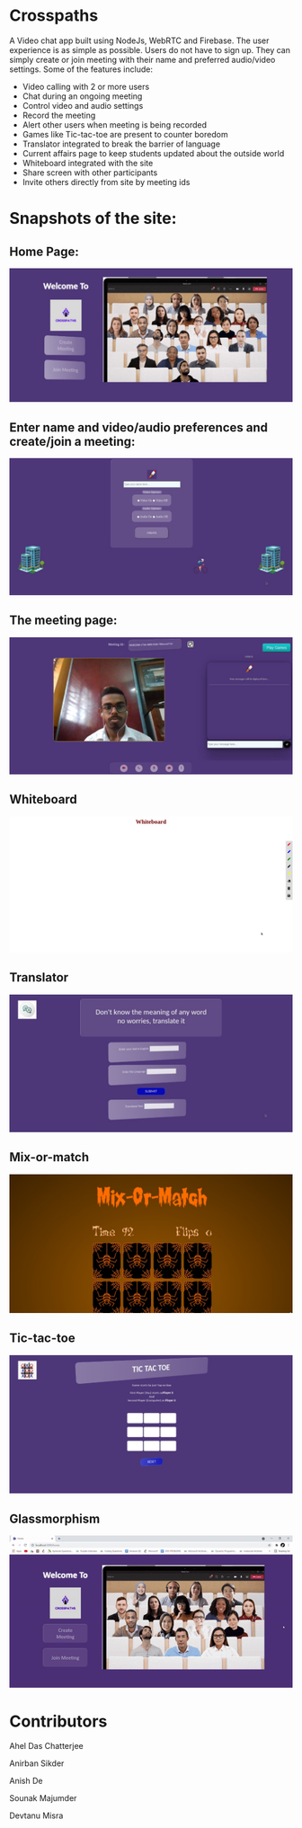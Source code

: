 # Crosspaths
A Video chat app built using NodeJs, WebRTC and Firebase. The user experience is as simple as possible. Users do not have to sign up. They can simply create or join meeting with their name and preferred audio/video settings. Some of the features include:
- Video calling with 2 or more users
- Chat during an ongoing meeting 
- Control video and audio settings
- Record the meeting
- Alert other users when meeting is being recorded
- Games like Tic-tac-toe are present to counter boredom
- Translator integrated to break the barrier of language
- Current affairs page to keep students updated about the outside world
- Whiteboard integrated with the site
- Share screen with other participants
- Invite others directly from site by meeting ids

# Snapshots of the site: 
## Home Page:
<img src='./screenshots/ss1.jpeg'/>

## Enter name and video/audio preferences and create/join a meeting:
<img src='./screenshots/ss2.jpeg'/>

## The meeting page: 
<img src='./screenshots/ss3.jpeg'/>

## Whiteboard
<img src='./screenshots/ss4.jpeg'/>

## Translator
<img src='./screenshots/ss5.jpeg'/>

## Mix-or-match
<img src='./screenshots/ss6.jpeg'/>

## Tic-tac-toe
<img src='./screenshots/ss7.jpeg'/>

## Glassmorphism
<img src="./screenshots/glassmorphism.gif">

# Contributors
Ahel Das Chatterjee

Anirban Sikder

Anish De

Sounak Majumder

Devtanu Misra
